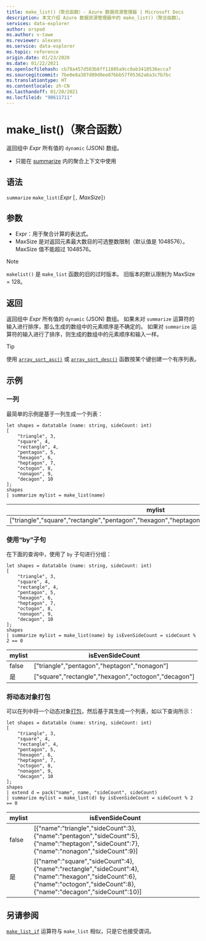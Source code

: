 ```yaml
---
title: make_list()（聚合函数）- Azure 数据资源管理器 | Microsoft Docs
description: 本文介绍 Azure 数据资源管理器中的 make_list()（聚合函数）。
services: data-explorer
author: orspod
ms.author: v-tawe
ms.reviewer: alexans
ms.service: data-explorer
ms.topic: reference
origin.date: 01/23/2020
ms.date: 01/22/2021
ms.openlocfilehash: cb78a457d503b6ff11805a9cc0ab3410536ecca7
ms.sourcegitcommit: 7be0e8a387d09d0ee07bbb57f05362a6a3c7b7bc
ms.translationtype: HT
ms.contentlocale: zh-CN
ms.lasthandoff: 01/20/2021
ms.locfileid: "98611711"
---
```

# <a name="make_list-aggregation-function"></a>make_list()（聚合函数）

返回组中 *Expr* 所有值的 `dynamic` (JSON) 数组。

* 只能在 [summarize](summarizeoperator.md) 内的聚合上下文中使用

## <a name="syntax"></a>语法

`summarize` `make_list(`*Expr* [`,` *MaxSize*]`)`

## <a name="arguments"></a>参数

* Expr：用于聚合计算的表达式。
* MaxSize 是对返回元素最大数目的可选整数限制（默认值是 1048576）。 MaxSize 值不能超过 1048576。

> [!NOTE]
> `makelist()` 是 `make_list` 函数的旧的过时版本。 旧版本的默认限制为 MaxSize = 128。

## <a name="returns"></a>返回

返回组中 *Expr* 所有值的 `dynamic` (JSON) 数组。
如果未对 `summarize` 运算符的输入进行排序，那么生成的数组中的元素顺序是不确定的。
如果对 `summarize` 运算符的输入进行了排序，则生成的数组中的元素顺序和输入一样。

> [!TIP]
> 使用 [`array_sort_asc()`](./arraysortascfunction.md) 或 [`array_sort_desc()`](./arraysortdescfunction.md) 函数按某个键创建一个有序列表。

## <a name="examples"></a>示例

### <a name="one-column"></a>一列

最简单的示例是基于一列生成一个列表：

```kusto
let shapes = datatable (name: string, sideCount: int)
[
    "triangle", 3,
    "square", 4,
    "rectangle", 4,
    "pentagon", 5,
    "hexagon", 6,
    "heptagon", 7,
    "octogon", 8,
    "nonagon", 9,
    "decagon", 10
];
shapes
| summarize mylist = make_list(name)
```

|mylist|
|---|
|["triangle","square","rectangle","pentagon","hexagon","heptagon","octogon","nonagon","decagon"]|

### <a name="using-the-by-clause"></a>使用“by”子句

在下面的查询中，使用了 `by` 子句进行分组：

```kusto
let shapes = datatable (name: string, sideCount: int)
[
    "triangle", 3,
    "square", 4,
    "rectangle", 4,
    "pentagon", 5,
    "hexagon", 6,
    "heptagon", 7,
    "octogon", 8,
    "nonagon", 9,
    "decagon", 10
];
shapes
| summarize mylist = make_list(name) by isEvenSideCount = sideCount % 2 == 0
```

|mylist|isEvenSideCount|
|---|---|
|false|["triangle","pentagon","heptagon","nonagon"]|
|是|["square","rectangle","hexagon","octogon","decagon"]|

### <a name="packing-a-dynamic-object"></a>将动态对象打包

可以在列中将一个动态对象[打包](./packfunction.md)，然后基于其生成一个列表，如以下查询所示：

```kusto
let shapes = datatable (name: string, sideCount: int)
[
    "triangle", 3,
    "square", 4,
    "rectangle", 4,
    "pentagon", 5,
    "hexagon", 6,
    "heptagon", 7,
    "octogon", 8,
    "nonagon", 9,
    "decagon", 10
];
shapes
| extend d = pack("name", name, "sideCount", sideCount)
| summarize mylist = make_list(d) by isEvenSideCount = sideCount % 2 == 0
```

|mylist|isEvenSideCount|
|---|---|
|false|[{"name":"triangle","sideCount":3},{"name":"pentagon","sideCount":5},{"name":"heptagon","sideCount":7},{"name":"nonagon","sideCount":9}]|
|是|[{"name":"square","sideCount":4},{"name":"rectangle","sideCount":4},{"name":"hexagon","sideCount":6},{"name":"octogon","sideCount":8},{"name":"decagon","sideCount":10}]|

## <a name="see-also"></a>另请参阅

[`make_list_if`](./makelistif-aggfunction.md) 运算符与 `make_list` 相似，只是它也接受谓词。